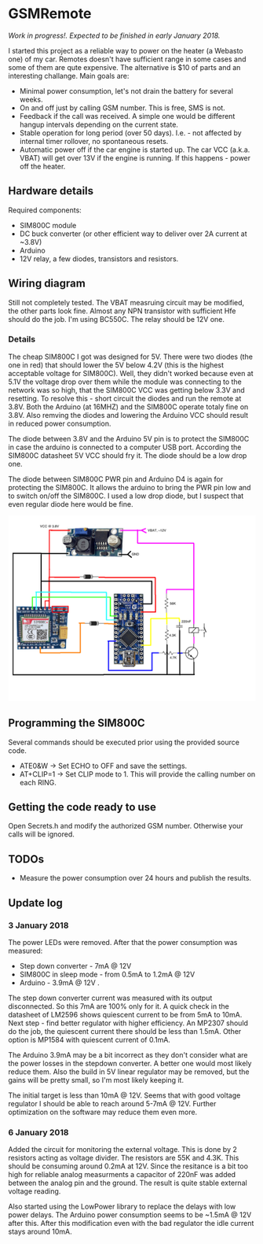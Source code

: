 # GSMRemote

*Work in progress!. Expected to be finished in early January 2018.*

I started this project as a reliable way to power on the heater (a Webasto one) of my car. Remotes doesn't have sufficient range in some cases and some of them are qute expensive. The alternative is $10 of parts and an interesting challange. Main goals are:
* Minimal power consumption, let's not drain the battery for several weeks.
* On and off just by calling GSM number. This is free, SMS is not.
* Feedback if the call was received. A simple one would be different hangup intervals depending on the current state.
* Stable operation for long period (over 50 days). I.e. - not affected by internal timer rollover, no spontaneous resets.
* Automatic power off if the car engine is started up. The car VCC (a.k.a. VBAT) will get over 13V if the engine is running. If this happens - power off the heater.

## Hardware details
Required components:
* SIM800C module
* DC buck converter (or other efficient way to deliver over 2A current at ~3.8V)
* Arduino
* 12V relay, a few diodes, transistors and resistors.

## Wiring diagram

Still not completely tested. The VBAT measruing circuit may be modified, the other parts look fine. Almost any NPN transistor with sufficient Hfe should do the job. I'm using BC550C. The relay should be 12V one.

### Details

The cheap SIM800C I got was designed for 5V. There were two diodes (the one in red) that should lower the 5V below 4.2V (this is the highest acceptable voltage for SIM800C). Well, they didn't worked because even at 5.1V the voltage drop over them while the module was connecting to the network was so high, that the SIM800C VCC was getting below 3.3V and resetting. To resolve this - short circuit the diodes and run the remote at 3.8V. Both the Arduino (at 16MHZ) and the SIM800C operate totaly fine on 3.8V. Also remving the diodes and lowering the Arduino VCC should result in reduced power consumption.

The diode between 3.8V and the Arduino 5V pin is to protect the SIM800C in case the arduino is connected to a computer USB port. According the SIM800C datasheet 5V VCC should fry it. The diode should be a low drop one.

The diode between SIM800C PWR pin and Arduino D4 is again for protecting the SIM800C. It allows the arduino to bring the PWR pin low and to switch on/off the SIM800C. I used a low drop diode, but I suspect that even regular diode here would be fine.

![GSM Remote wiring diagram](./schematic/gsm_remote.png "Wiring diagram")

## Programming the SIM800C

Several commands should be executed prior using the provided source code.
* ATE0&W -> Set ECHO to OFF and save the settings.
* AT+CLIP=1 -> Set CLIP mode to 1. This will provide the calling number on each RING.

## Getting the code ready to use

Open Secrets.h and modify the authorized GSM number. Otherwise your calls will be ignored.

## TODOs
* Measure the power consumption over 24 hours and publish the results.

## Update log

### 3 January 2018
The power LEDs were removed. After that the power consumption was measured:
* Step down converter - 7mA @ 12V
* SIM800C in sleep mode - from 0.5mA to 1.2mA @ 12V
* Arduino - 3.9mA @ 12V .

The step down converter current was measured with its output disconnected. So this 7mA are 100% only for it. A quick check in the datasheet of LM2596 shows quiescent current to be from 5mA to 10mA. Next step - find better regulator with higher efficiency. An MP2307 should do the job, the quiescent current there should be less than 1.5mA. Other option is MP1584 with quiescent current of 0.1mA.

The Arduino 3.9mA may be a bit incorrect as they don't consider what are the power losses in the stepdown converter. A better one would most likely reduce them. Also the build in 5V linear regulator may be removed, but the gains will be pretty small, so I'm most likely keeping it.

The initial target is less than 10mA @ 12V. Seems that with good voltage regulator I should be able to reach around 5-7mA @ 12V. Further optimization on the software may reduce them even more.

### 6 January 2018
Added the circuit for monitoring the external voltage. This is done by 2 resistors acting as voltage divider. The resistors are 55K and 4.3K. This should be consuming around 0.2mA at 12V. Since the resitance is a bit too high for reliable analog measurments a capacitor of 220nF was added between the analog pin and the ground. The result is quite stable external voltage reading.

Also started using the LowPower library to replace the delays with low power delays. The Arduino power consumption seems to be ~1.5mA @ 12V after this. After this modification even with the bad regulator the idle current stays around 10mA.